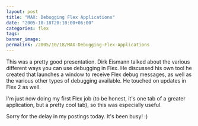 ```yaml
---
layout: post
title: "MAX: Debugging Flex Applications"
date: "2005-10-18T20:10:00+06:00"
categories: flex 
tags: 
banner_image: 
permalink: /2005/10/18/MAX-Debugging-Flex-Applications
---
```


This was a pretty good presentation. Dirk Eismann talked about the various different ways you can use debugging in Flex. He discussed his own tool he created that launches a window to receive Flex debug messages, as well as the various other types of debugging available. He touched on updates in Flex 2 as well. 

I'm just now doing my first Flex job (to be honest, it's one tab of a greater application, but a pretty cool tab), so this was especially useful.

Sorry for the delay in my postings today. It's been busy! :)